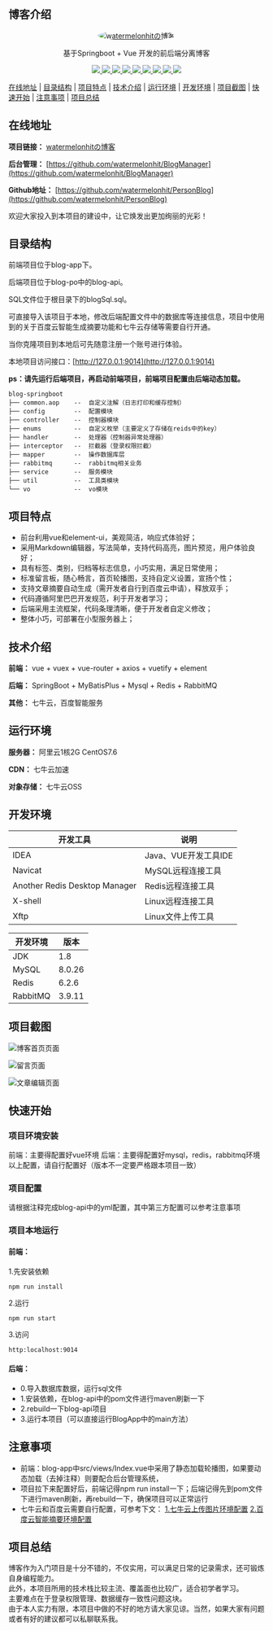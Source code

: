 ## 博客介绍

<p align=center>
  <a href="http://watermelonhit.cn/">
    <img src="http://wt.watermelonhit.cn/header.jpg" alt="watermelonhitの博客" style="border-radius: 50%">
  </a>
</p>

<p align=center>
   基于Springboot + Vue 开发的前后端分离博客
</p>

<p align="center">
   <a target="_blank" href="http://watermelonhit.cn/">
      <img src="https://img.shields.io/badge/JDK-1.8+-green.svg"/>
      <img src="https://img.shields.io/badge/springboot-2.5.0-green"/>
      <img src="https://img.shields.io/badge/maven-3.8.1-green"/>
      <img src="https://img.shields.io/badge/mysql-8.0.26-green"/>
      <img src="https://img.shields.io/badge/mybatis--plus-3.4.3-green"/>
      <img src="https://img.shields.io/badge/redis-6.2.6-green"/>
      <img src="https://img.shields.io/badge/rabbitmq-3.9.11-green"/>
      <img src="https://img.shields.io/badge/vue-2.6.12-green"/>
      <img src="https://img.shields.io/badge/element--ui-2.15.6-green"/>
   </a>
</p>

[在线地址](#在线地址) | [目录结构](#目录结构) | [项目特点](#项目特点) | [技术介绍](#技术介绍) | [运行环境](#运行环境) | [开发环境](#开发环境) | [项目截图](#项目截图) | [快速开始](#快速开始) | [注意事项](#注意事项) | [项目总结](#项目总结) 

## 在线地址

**项目链接：** [watermelonhitの博客](http://watermelonhit.cn:9014/#/)

**后台管理：** [https://github.com/watermelonhit/BlogManager](https://github.com/watermelonhit/BlogManager)

**Github地址：** [https://github.com/watermelonhit/PersonBlog](https://github.com/watermelonhit/PersonBlog)

欢迎大家投入到本项目的建设中，让它焕发出更加绚丽的光彩！

## 目录结构

前端项目位于blog-app下。

后端项目位于blog-po中的blog-api。

SQL文件位于根目录下的blogSql.sql。

可直接导入该项目于本地，修改后端配置文件中的数据库等连接信息，项目中使用到的关于百度云智能生成摘要功能和七牛云存储等需要自行开通。

当你克隆项目到本地后可先随意注册一个账号进行体验。

本地项目访问接口：[http://127.0.0.1:9014](http://127.0.0.1:9014)

**ps：请先运行后端项目，再启动前端项目，前端项目配置由后端动态加载。**

```
blog-springboot
├── common.aop    --  自定义注解（日志打印和缓存控制）
├── config        --  配置模块
├── controller    --  控制器模块
├── enums         --  自定义枚举（主要定义了存储在reids中的key）
├── handler       --  处理器（控制器异常处理器）
├── interceptor   --  拦截器（登录权限拦截）
├── mapper        --  操作数据库层
├── rabbitmq      --  rabbitmq相关业务
├── service       --  服务模块
├── util          --  工具类模块
└── vo            --  vo模块
```

## 项目特点
- 前台利用vue和element-ui，美观简洁，响应式体验好；
- 采用Markdown编辑器，写法简单，支持代码高亮，图片预览，用户体验良好；
- 具有标签、类别，归档等标志信息，小巧实用，满足日常使用；
- 标准留言板，随心畅言，首页轮播图，支持自定义设置，宣扬个性；
- 支持文章摘要自动生成（需开发者自行到百度云申请），释放双手；
- 代码遵循阿里巴巴开发规范，利于开发者学习；
- 后端采用主流框架，代码条理清晰，便于开发者自定义修改；
- 整体小巧，可部署在小型服务器上；
## 技术介绍

**前端：** vue + vuex + vue-router + axios + vuetify + element 

**后端：** SpringBoot + MyBatisPlus + Mysql + Redis + RabbitMQ 

**其他：** 七牛云，百度智能服务

## 运行环境

**服务器：** 阿里云1核2G CentOS7.6

**CDN：** 七牛云加速

**对象存储：** 七牛云OSS



## 开发环境

|开发工具|说明|
|-|-|
|IDEA|Java、VUE开发工具IDE|
|Navicat|MySQL远程连接工具|
|Another Redis Desktop Manager|Redis远程连接工具|
|X-shell|Linux远程连接工具|
|Xftp|Linux文件上传工具|

|开发环境|版本|
|-|-|
|JDK|1.8|
|MySQL|8.0.26|
|Redis|6.2.6|
|RabbitMQ|3.9.11|

## 项目截图

![博客首页页面](http://wt.watermelonhit.cn/project%2Fblog%2Fblog1.png)

![留言页面](http://wt.watermelonhit.cn/project%2Fblog%2Fblog2.png)

![文章编辑页面](http://wt.watermelonhit.cn/project%2Fblog%2Fblog3.png)

## 快速开始

### 项目环境安装
前端：主要得配置好vue环境
后端：主要得配置好mysql，redis，rabbitmq环境
以上配置，请自行配置好（版本不一定要严格跟本项目一致）
### 项目配置
请根据注释完成blog-api中的yml配置，其中第三方配置可以参考注意事项
### 项目本地运行

#### 前端：
1.先安装依赖
```
npm run install
```
2.运行
```
npm run start
```
3.访问
```
http:localhost:9014
```
#### 后端：
- 0.导入数据库数据，运行sql文件
- 1.安装依赖，在blog-api中的pom文件进行maven刷新一下
- 2.rebuild一下blog-api项目
- 3.运行本项目（可以直接运行BlogApp中的main方法）

## 注意事项
- 前端：blog-app中src/views/Index.vue中采用了静态加载轮播图，如果要动态加载（去掉注释）则要配合后台管理系统，
- 项目拉下来配置好后，前端记得npm run install一下；后端记得先到pom文件下进行maven刷新，再rebuild一下，确保项目可以正常运行
- 七牛云和百度云需要自行配置，可参考下文：
[1.七牛云上传图片环境配置](https://blog.csdn.net/qq_33924360/article/details/89153493?spm=1001.2101.3001.6650.18&utm_medium=distribute.pc_relevant.none-task-blog-2%7Edefault%7EBlogCommendFromBaidu%7ERate-18-89153493-blog-122061310.topnsimilarv1&depth_1-utm_source=distribute.pc_relevant.none-task-blog-2%7Edefault%7EBlogCommendFromBaidu%7ERate-18-89153493-blog-122061310.topnsimilarv1&utm_relevant_index=19)
[2.百度云智能摘要环境配置](https://cloud.baidu.com/doc/NLP/s/Gk6z52hu3)

## 项目总结

博客作为入门项目是十分不错的，不仅实用，可以满足日常的记录需求，还可锻炼自身编程能力。
<br/>此外，本项目所用的技术栈比较主流、覆盖面也比较广，适合初学者学习。
<br/>主要难点在于登录权限管理、数据缓存一致性问题这块。
<br/>由于本人实力有限，本项目中做的不好的地方请大家见谅。当然，如果大家有问题或者有好的建议都可以私聊联系我。






